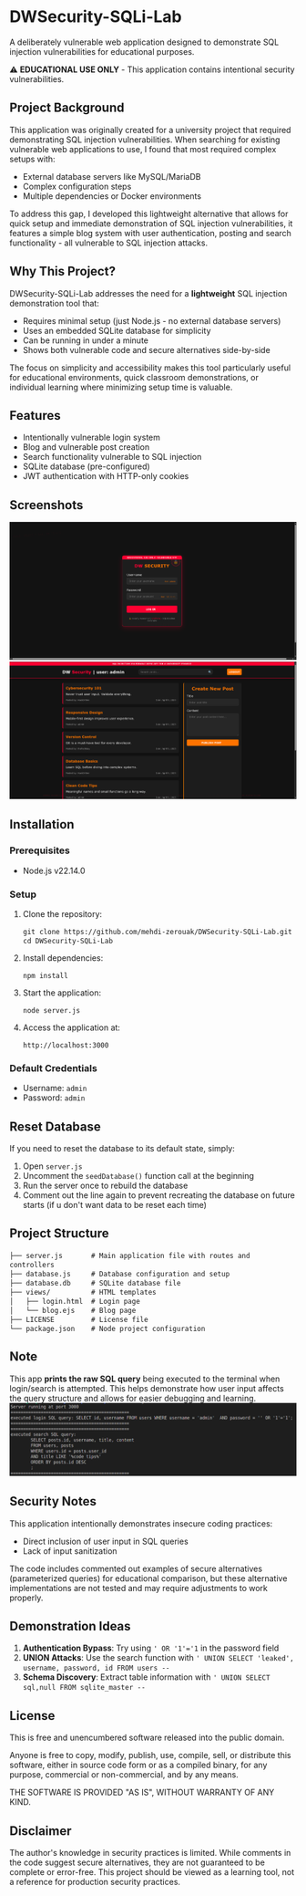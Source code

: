 # DWSecurity-SQLi-Lab

A deliberately vulnerable web application designed to demonstrate SQL injection vulnerabilities for educational purposes.

⚠️ **EDUCATIONAL USE ONLY** - This application contains intentional security vulnerabilities.

## Project Background

This application was originally created for a university project that required demonstrating SQL injection vulnerabilities. When searching for existing vulnerable web applications to use, I found that most required complex setups with:
- External database servers like MySQL/MariaDB
- Complex configuration steps
- Multiple dependencies or Docker environments

To address this gap, I developed this lightweight alternative that allows for quick setup and immediate demonstration of SQL injection vulnerabilities, it features a simple blog system with user authentication, posting  and search functionality - all vulnerable to SQL injection attacks.

## Why This Project?

DWSecurity-SQLi-Lab addresses the need for a **lightweight** SQL injection demonstration tool that:

- Requires minimal setup (just Node.js - no external database servers)
- Uses an embedded SQLite database for simplicity
- Can be running in under a minute
- Shows both vulnerable code and secure alternatives side-by-side

The focus on simplicity and accessibility makes this tool particularly useful for educational environments, quick classroom demonstrations, or individual learning where minimizing setup time is valuable.

## Features

- Intentionally vulnerable login system
- Blog and vulnerable post creation
- Search functionality vulnerable to SQL injection
- SQLite database (pre-configured)
- JWT authentication with HTTP-only cookies

## Screenshots
![Login screen](./screenshots/login-screen.png)
![Main page](./screenshots/blog.png)

## Installation

### Prerequisites
- Node.js v22.14.0

### Setup
1. Clone the repository:
   ```
   git clone https://github.com/mehdi-zerouak/DWSecurity-SQLi-Lab.git
   cd DWSecurity-SQLi-Lab
   ```

2. Install dependencies:
   ```
   npm install
   ```

3. Start the application:
   ```
   node server.js
   ```

4. Access the application at:
   ```
   http://localhost:3000
   ```

### Default Credentials
- Username: `admin`
- Password: `admin`

## Reset Database

If you need to reset the database to its default state, simply:

1. Open `server.js`
2. Uncomment the `seedDatabase()` function call at the beginning
3. Run the server once to rebuild the database
4. Comment out the line again to prevent recreating the database on future starts (if u don't want data to be reset each time)

## Project Structure

```
├── server.js       # Main application file with routes and controllers
├── database.js     # Database configuration and setup
├── database.db     # SQLite database file
├── views/          # HTML templates
│   ├── login.html  # Login page
│   └── blog.ejs    # Blog page
├── LICENSE         # License file
└── package.json    # Node project configuration
```

##  Note

This app **prints the raw SQL query** being executed to the terminal when login/search is attempted. This helps demonstrate how user input affects the query structure and allows for easier debugging and learning.
![Executed SQL Queries](./screenshots/executed_sql_queries.png)

## Security Notes

This application intentionally demonstrates insecure coding practices:

- Direct inclusion of user input in SQL queries
- Lack of input sanitization

The code includes commented out examples of secure alternatives (parameterized queries) for educational comparison, but these alternative implementations are not tested and may require adjustments to work properly.

## Demonstration Ideas

1. **Authentication Bypass**: Try using `' OR '1'='1` in the password field
2. **UNION Attacks**: Use the search function with `' UNION SELECT 'leaked', username, password, id FROM users --`
3. **Schema Discovery**: Extract table information with `' UNION SELECT sql,null FROM sqlite_master --`

## License

This is free and unencumbered software released into the public domain.

Anyone is free to copy, modify, publish, use, compile, sell, or distribute this software, either in source code form or as a compiled binary, for any purpose, commercial or non-commercial, and by any means.

THE SOFTWARE IS PROVIDED "AS IS", WITHOUT WARRANTY OF ANY KIND.

## Disclaimer

The author's knowledge in security practices is limited. While comments in the code suggest secure alternatives, they are not guaranteed to be complete or error-free. This project should be viewed as a learning tool, not a reference for production security practices.
